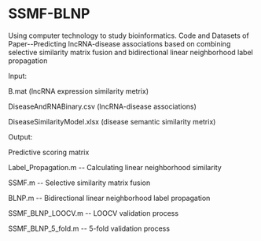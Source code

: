 # SSMF-BLNP
Using computer technology to study bioinformatics. Code and Datasets of Paper--Predicting lncRNA-disease associations based on combining selective similarity matrix fusion and bidirectional linear neighborhood label propagation

Input:

B.mat (lncRNA expression similarity metrix)

DiseaseAndRNABinary.csv (lncRNA-disease associations)

DiseaseSimilarityModel.xlsx (disease semantic similarity metrix)

Output:

Predictive scoring matrix

Label_Propagation.m -- Calculating linear neighborhood similarity

SSMF.m -- Selective similarity matrix fusion

BLNP.m -- Bidirectional linear neighborhood label propagation

SSMF_BLNP_LOOCV.m -- LOOCV validation process

SSMF_BLNP_5_fold.m -- 5-fold validation process
